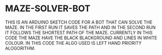 # MAZE-SOLVER-BOT
THIS IS AN ARDUINO SKETCH CODE FOR A BOT THAT CAN SOLVE THE MAZE.
IN THE FIRST RUN IT SAVES THE PATH AND IN THE SECOND RUN IT FOLLOWS THE SHORTEST PATH OF THE MAZE.
CURRENTLY IN THIS CODE THE MAZE HAVE THE BLACK BLACKGROUND AND LINES IN WHITE COLOUR.
IN THIS CODE THE ALGO USED IS LEFT HAND PRIORITY ALOGORITHM.
